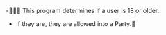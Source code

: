 -👮🏽‍♂️ This program determines if a user is 18 or older.
- If they are, they are allowed into a Party.💃
